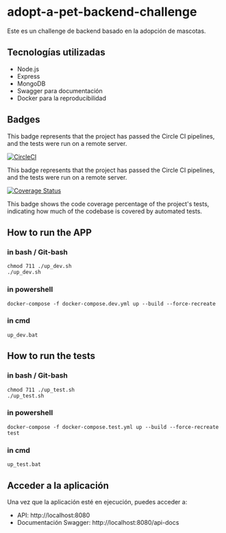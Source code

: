 # adopt-a-pet-backend-challenge

Este es un challenge de backend basado en la adopción de mascotas.

## Tecnologías utilizadas

- Node.js
- Express
- MongoDB
- Swagger para documentación
- Docker para la reproducibilidad

## Badges

This badge represents that the project has passed the Circle CI pipelines, and the tests were run on a remote server.

[![CircleCI](https://dl.circleci.com/status-badge/img/gh/AgustinNRios/adopt-a-pet-backend-challenge/tree/main.svg?style=svg)](https://dl.circleci.com/status-badge/redirect/gh/AgustinNRios/adopt-a-pet-backend-challenge/tree/main)

This badge represents that the project has passed the Circle CI pipelines, and the tests were run on a remote server.

[![Coverage Status](https://coveralls.io/repos/github/AgustinNRios/adopt-a-pet-backend-challenge/badge.svg?branch=main)](https://coveralls.io/github/AgustinNRios/adopt-a-pet-backend-challenge?branch=main)

This badge shows the code coverage percentage of the project's tests, indicating how much of the codebase is covered by automated tests.


## How to run the APP
### in bash / Git-bash
```
chmod 711 ./up_dev.sh
./up_dev.sh
```
### in powershell
```
docker-compose -f docker-compose.dev.yml up --build --force-recreate
```

### in cmd
```
up_dev.bat
```

## How to run the tests 
### in bash / Git-bash
```
chmod 711 ./up_test.sh
./up_test.sh
```
### in powershell
```
docker-compose -f docker-compose.test.yml up --build --force-recreate test
```

### in cmd
```
up_test.bat
```

## Acceder a la aplicación

Una vez que la aplicación esté en ejecución, puedes acceder a:

- API: http://localhost:8080
- Documentación Swagger: http://localhost:8080/api-docs
